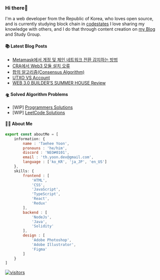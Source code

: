 ### Hi there👋
I'm a web developer from the Republic of Korea, who loves open source, and is currently studying block chain in [codestates](https://www.codestates.com/) 
I love sharing my knowledge with others, and I do that through content creation on [my Blog](https://velog.io/@thyoondev) and Study Group.

<!-- <a href="https://github.com/anuraghazra/github-readme-stats">
    <img align="center" src = "https://github-readme-stats.vercel.app/api?username=thyoondev&count_private=true&show_icons=true&include_all_commits=true&hide_border=true&hide_title=true">
</a> -->

#### 📚 Latest Blog Posts 

<!-- BLOG-POST-LIST:START -->
- [Metamask에서 계정 및 체인 네트워크 전환 감지하는 방법](https://velog.io/@thyoondev/Metamask%EC%97%90%EC%84%9C-%EA%B3%84%EC%A0%95-%EB%B0%8F-%EC%B2%B4%EC%9D%B8-%EC%A0%84%ED%99%98-%EA%B0%90%EC%A7%80%ED%95%98%EB%8A%94-%EB%B2%95)
- [CRA에서 Web3 모듈 설치 오류](https://velog.io/@thyoondev/CRA%EC%97%90%EC%84%9C-Web3-%EB%AA%A8%EB%93%88-%EC%84%A4%EC%B9%98-%EC%98%A4%EB%A5%98)
- [합의 알고리즘&lpar;Consensus Algorithm&rpar;](https://velog.io/@thyoondev/%ED%95%A9%EC%9D%98-%EC%95%8C%EA%B3%A0%EB%A6%AC%EC%A6%98Consensus-Algorithm)
- [UTXO VS Account](https://velog.io/@thyoondev/UTXO-VS-Account)
- [WEB 3.0 BUILDER’S SUMMER HOUSE Review](https://velog.io/@thyoondev/WEB-3.0-BUILDERS-SUMMER-HOUSE-Review)
<!-- BLOG-POST-LIST:END -->

#### 🛸 Solved Algorithm Problems
- [WIP] [Programmers Solutions](https://github.com/guui-programmers/Programmers-Algorithm/tree/main/thyoondev)
- [WIP] [LeetCode Solutions](https://github.com/Google-wait/codingtest-study/tree/main/thyoondev)


#### 👨‍💻 About Me
```js
export const aboutMe = [
    information: {
        name : 'Taehee Yoon',
        pronouns : 'he/him',
        discord : 'NEO#0101',
        email : 'th.yoon.dev@gmail.com',
        language : ['ko_KR', 'ja_JP', 'en_US']
    },
    skills: {
        frontend : [
            'HTML',
            'CSS',
            'JavaScript',
            'TypeScript',
            'React',
            'Redux'
        ],
        backend : [
            'NodeJs',
            'Java',
            'Solidity'
        ],
        design : [
            'Adobe Photoshop',
            'Adobe Illustrator',
            'Figma'
        ]
    }
]

```



[![visitors](https://hits.seeyoufarm.com/api/count/incr/badge.svg?url=https%3A%2F%2Fgithub.com%2Fthyoondev%2Fthyoondev&count_bg=%230A54A2&title_bg=%23555555&icon=&icon_color=%23E7E7E7&title=hits&title=visitors&edge_flat=false)](https://hits.seeyoufarm.com)
